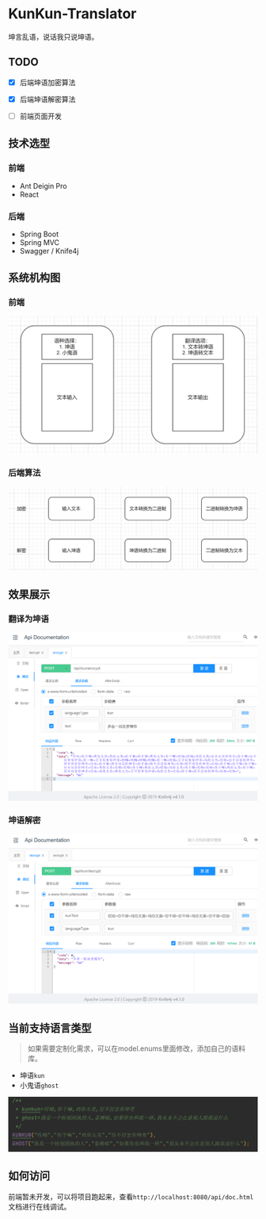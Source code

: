 # KunKun-Translator
坤言乱语，说话我只说坤语。



## TODO

- [x] 后端坤语加密算法
- [x] 后端坤语解密算法
- [ ] 前端页面开发



## 技术选型

### 前端

- Ant Deigin Pro
- React

### 后端

- Spring Boot
- Spring MVC
- Swagger / Knife4j



## 系统机构图

### 前端

![image-20230608144411109](README.assets/image-20230608144411109.png)

### 后端算法

![image-20230608144036866](README.assets/image-20230608144036866.png)

## 效果展示

### 翻译为坤语

![image-20230608144119563](README.assets/image-20230608144119563.png)

### 坤语解密

![image-20230608144150343](README.assets/image-20230608144150343.png)

## 当前支持语言类型

> 如果需要定制化需求，可以在model.enums里面修改，添加自己的语料库。

- 坤语`kun`
- 小鬼语`ghost`

![image-20230608153013213](README.assets/image-20230608153013213.png)

## 如何访问

前端暂未开发，可以将项目跑起来，查看`http://localhost:8080/api/doc.html`文档进行在线调试。
